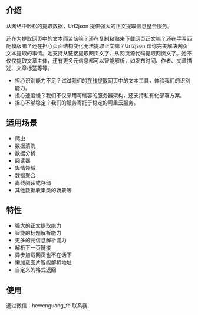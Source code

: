 ## 介绍

从网络中轻松的提取数据，Url2json 提供强大的正文提取信息整合服务。

还在为提取网页中的文本而苦恼嘛？还在复制粘贴来下载网页正文嘛？还在手写匹配模版嘛？还在担心页面结构变化无法提取正文嘛？Url2json 帮你完美解决网页文本提取的事情。她支持从链接提取网页文字、从网页源代码提取网页文字。她不仅仅提取文章主体，还有更多元信息都可以智能解析，如发布时间、作者、文章描述、文章标签等等。

- 担心识别能力不足？试试我们的[在线提取](https://circlereader.com/url2json)网页中的文本工具，体验我们的识别能力。
- 担心速度慢？我们不仅采用可缩容的服务器架构，还支持私有化部署方案。
- 担心不够稳定？我们的服务寄托于稳定的阿里云服务。

## 适用场景

- 爬虫
- 数据清洗
- 数据分析
- 阅读器
- 舆情领域
- 数据聚合
- 离线阅读或存储
- 其他数据收集类的场景等

## 特性

- 强大的正文提取能力
- 智能的标题解析能力
- 更多的元信息解析能力
- 解析下一页链接
- 异步加载网页也不在话下
- 懒加载图片智能解析地址
- 自定义的格式返回

## 使用

通过微信：hewenguang_fe 联系我
